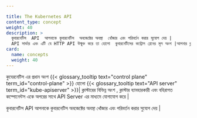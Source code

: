```yaml
---

title: The Kubernetes API
content_type: concept
weight: 40
description: >
  কুবারনেটিস  API  আপনাকে কুবারনেটিস  অবজেক্টের অবস্থা  খোঁজার এবং পরিবর্তন করার সুযোগ দেয় |
  API সার্ভার এবং এটি যে HTTP API উন্মুক্ত করে তা হোলো  কুবারনেটিসের কন্ট্রোল প্লেনের মূল অংশ |আপনার ক্লাস্টারের  বিভিন্ন অংশ ,ক্লাস্টার ব্যাবহারকারী এবং বহিরাগত কম্পোনেন্টস একে অপরের  সাথে API Server এর মাধ্যমে  যোগাযোগ করে |
card:
  name: concepts
  weight: 40
---
```





কুবেরনেটিস এর প্রধান অংশ  {{< glossary_tooltip text="control plane" term_id="control-plane" >}} 
হোলো {{< glossary_tooltip text="API server" term_id="kube-apiserver" >}}| ক্লাস্টারের  বিভিন্ন অংশ ,
ক্লাস্টার ব্যাবহারকারী এবং বহিরাগত কম্পোনেন্টস 
একে অপরের  সাথে API Server এর মাধ্যমে  যোগাযোগ করে |

কুবারনেটিস  API  আপনাকে কুবারনেটিস  অবজেক্টের অবস্থা  খোঁজার এবং পরিবর্তন করার সুযোগ দেয় |


